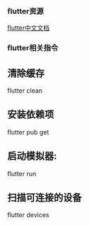 ### flutter资源

 [flutter中文文档](https://flutter.cn/docs)

### flutter相关指令

## 清除缓存
flutter clean
## 安装依赖项
flutter pub get
## 启动模拟器:
flutter run
## 扫描可连接的设备
 flutter devices